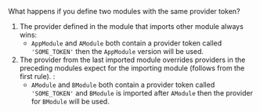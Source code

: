 What happens if you define two modules with the same provider token?

1. The provider defined in the module that imports other module always wins:
	- `AppModule` and `AModule` both contain a provider token called `'SOME_TOKEN'` then the `AppModule` version will be used.
2. The provider from the last imported module overrides providers in the preceding modules expect for the importing module (follows from the first rule). :
	- `AModule` and `BModule` both contain a provider token called `'SOME_TOKEN'` and `BModule` is imported after `AModule` then the provider for `BModule` will be used.